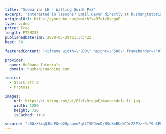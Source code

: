 ```yaml
---
title: "Submarine LE - Walling Guide PvZ"
excerpt: "Interested in lessons? Email Devon directly at hushangtutorials@outlook.com ------------------------------------------------------------------------------------------------------- Want to support HuShang Tutorials directly? Patreon is a website where you can contribute a monthly donation that will help"
originalUrl: https://youtube.com/watch?v=B7efzDtgquE
type: video
price: Free
length: PT2M23S
publishedDateTime: 2020-05-29T21:37:42Z
heat: 50

featuredContent: "<iframe width=\"800\" height=\"500\" frameborder=\"0\" src=\"https://www.youtube.com/embed/B7efzDtgquE\" allow=\"accelerometer; autoplay; encrypted-media; gyroscope; picture-in-picture\" allowfullscreen></iframe>"

provider:
  name: HuShang Tutorials
  domain: hushangcoaching.com

topics:
  - StarCraft 2
  - Protoss

images:
  - url: https://i.ytimg.com/vi/B7efzDtgquE/maxresdefault.jpg
    width: 1280
    height: 720
    isCached: true

secured: "c6OzXkmqQJNLPOew2UpaoenEgtfISKDvnD/NSnXmBUdWCDrZ8FJzr9iY9n3PknZ2Yv4gsmMgkSji7sBl4ZiitGkk+87JTv4efLNQo6zenhdxGBT4upl6EFzYd3CyvQmbVyiNONLTUMz2T91+x6zc7YAI4ko4LuaG3PpJcJEg5OkimownABWNGGCIFSMbh8WDl9rYfjp4d0IsW3vZfB9yw/wAVco3sElRsSRncRkMbJ3qWaIYi9m4+K5b/6RdmINgLP7og5/rp/RZhMgE2cPnHLMH2b/y9LaiB9PBz5O4ZvmbQaOy6tJe+k/v4M8hunY/BcYY7Qn6M21sB9AzbB0JS2iQ7S9Kd+xcNKjUyLYKw/QbnKBRpQhZ2jdNh9fVIgGWcSe2Hh2RxfT/6snA/xHHjzHJYVCvLIBJuWJkAoXfkS8=;Hm8+j4ilyLk2vmWBY/Y6Eg=="
---
```


